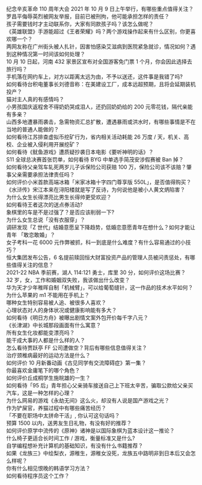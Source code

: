 纪念辛亥革命 110 周年大会 2021 年 10 月 9 日上午举行，有哪些重点值得关注？  
罗昌平侮辱英烈被网友举报，目前已被刑拘，他可能承担怎样的责任？  
孩子需要钱时才主动联系你，大家有同款孩子吗？该怎么做呢？  
《英雄联盟》手游能超过《王者荣耀》吗？两个游戏操作起来有什么区别，你更喜欢哪一个？  
两网友称在广州街头被人扎针，因害怕感染艾滋病到医院紧急就诊，情况如何？遇到这种情况第一时间该如何处理？  
10 月 10 日起，河南 432 家景区宣布对全国游客免门票 1 个月，你会因此选择去旅行吗？  
手机落在网约车上，对方以距离太远为由，不予以送还，这件事是我错了吗?  
如何看待台积电董事长刘德音称：在美建设工厂，成本远超预期，且将会延期装机投产？  
猫对主人真的有感情吗？  
小男孩国庆返程舍不得奶奶哭成泪人，还扔回奶奶给的 200 元零花钱，隔代亲能有多亲？  
山西多地遭暴雨袭击，急需物资汇总扩散，遭遇暴雨或洪水时，有哪些事情是不在当地的普通人能做的？  
如何看待江苏排查虚拟币挖矿行为，省内相关活动耗能 26 万度 / 天，机关、高校、企业被入侵利用开展挖矿？  
如何看待《鱿鱼游戏》遭质疑抄袭日本电影《要听神明的话》？  
S11 全球总决赛首张罚单，如何看待 BYG 中单选手简茂安涉假赛被 Ban 掉？  
如何看待父亲驾车轧死两岁儿子诉保险公司获赔 100 万，保险公司该不该赔？肇事父亲需要承担法律责任吗？  
如何评价小米首款高端冰箱「米家冰箱十字四门尊享版 550L」，是否值得购买？  
《水浒传》宋江本来在浔阳楼就是写了反诗，为何说他是被小人黄文炳陷害？  
为什么女生长得漂亮比男生长得帅更受欢迎？  
如何看待王者这次的送点券活动?  
象棋里的车是不是过强了？是否应该削弱一下?  
为什么女生总说「没有衣服穿」？  
调研发现「Z 世代」结婚意愿呈下降趋势，低婚恋意愿青年在想什么？如何才能让青年 「敢恋敢婚」？  
女子考科一花 6000 元作弊被抓，科一到底是什么难度？有什么容易通过的小技巧？  
恒大集团发布公告，6 名提前赎回恒大财富投资产品的管理人员被问责惩处，有哪些值得关注的信息？  
2021-22 NBA 季前赛，湖人 114:121 勇士，库里 30 分，如何评价这场比赛？  
32 岁，女，工作和婚姻双失败，我该做出什么改变？  
华为天才少年稚晖自制「机械臂」，可以给葡萄缝针，这一作品的技术水平如何？  
为什么苹果的 m1 不能用在手机上？  
哪种女生特别容易被人追、被很多人喜欢？  
心理状态对人的身体状况或健康影响能有多大？  
如何看待《明日方舟》被曝出剧情文案外包开价每千字八元？  
《长津湖》中长城那段画面有什么寓意？  
所有女生化妆都能变漂亮吗？  
能干成大事的人都是什么样的人？  
怎么看待贾跃亭 FF 公司遭做空？背后有哪些信息值得关注？  
治疗颈椎病最好的运动方法是什么？  
如何评价 10 月新番动画《古见同学有交流障碍症》第一集？  
你最喜欢金庸笔下的哪个角色？  
如何评价丘成桐学生施皖雄的一生？  
如何看待「95 后」青年担心父亲骑车接送自己上下班太辛苦，骗取公款给父亲买汽车，这是一种怎样的心理？  
为什么网易的游戏《永劫无间》这么火，却没有人说是国产游戏之光？  
作为铲屎官，养猫过程中有哪些痛苦经历？  
「不要在职场中太拼命干活」, 你认可这句话吗？  
预算 1500 以内，送男友生日礼物，有没有好的推荐？  
如何评价原学中流传的《原神》诸神是以国际象棋为蓝本设计这一推论？  
什么椅子更适合长时间工作 / 游戏，衡量标准又是什么?  
自学编程想补充计算机的基础知识，有没有什么书籍推荐？  
如果《龙族三》中绘梨衣，源稚生，源稚女没死，龙族五中路明非到日本后又会怎么样呢？  
你有什么相见恨晚的韩语学习方法？  
如何看待程序员这个工作？  

